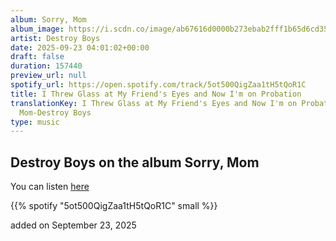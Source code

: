 ```yaml
---
album: Sorry, Mom
album_image: https://i.scdn.co/image/ab67616d0000b273ebab2fff1b65d6cd35641692
artist: Destroy Boys
date: 2025-09-23 04:01:02+00:00
draft: false
duration: 157440
preview_url: null
spotify_url: https://open.spotify.com/track/5ot500QigZaa1tH5tQoR1C
title: I Threw Glass at My Friend's Eyes and Now I'm on Probation
translationKey: I Threw Glass at My Friend's Eyes and Now I'm on Probation-Sorry,
  Mom-Destroy Boys
type: music
---
```



## Destroy Boys on the album Sorry, Mom

You can listen [here](https://open.spotify.com/track/5ot500QigZaa1tH5tQoR1C)

{{% spotify "5ot500QigZaa1tH5tQoR1C" small %}}

added on September 23, 2025